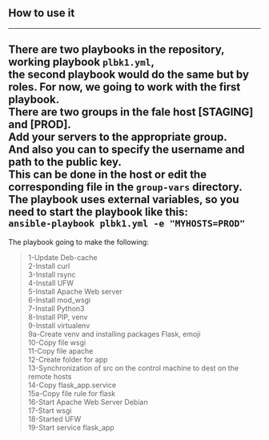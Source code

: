## How to use it

----
There are two playbooks in the repository, working playbook `plbk1.yml`,<br>
the second playbook would do the same but by roles.
For now, we going to work with the first playbook.<br>
There are two groups in the fale host **[STAGING]** and **[PROD]**.<br>
Add your servers to the appropriate group.<br> 
And also you can to specify the username and path to the public key.<br>
This can be done in the host or edit the corresponding file in the `group-vars` directory.<br>
The playbook uses external variables, so you need to start the playbook like this:<br>
`ansible-playbook plbk1.yml -e "MYHOSTS=PROD"`<br>
----
The playbook going to make the following:<br>
>1-Update Deb-cache<br>
>2-Install curl<br>
>3-Install rsync<br>
>4-Install UFW<br>
>5-Install Apache Web server<br>
>6-Install mod_wsgi<br>
>7-Install Python3<br>
>8-Install PIP, venv<br>
>9-Install virtualenv<br>
>9a-Create venv and installing packages Flask, emoji<br>
>10-Copy file wsgi<br>
>11-Copy file apache<br>
>12-Create folder for app<br>
>13-Synchronization of src on the control machine to dest on the remote hosts<br>
>14-Copy flask_app.service<br>
>15a-Copy file rule for flask<br>
>16-Start Apache Web Server Debian<br>
>17-Start wsgi<br>
>18-Started UFW<br>
>19-Start service flask_app<br>
